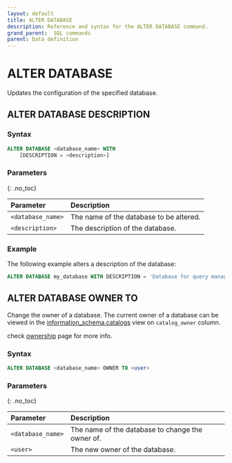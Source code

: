 ```yaml
---
layout: default
title: ALTER DATABASE
description: Reference and syntax for the ALTER DATABASE command.
grand_parent:  SQL commands
parent: Data definition
---
```


# ALTER DATABASE

Updates the configuration of the specified database.

## ALTER DATABASE DESCRIPTION

### Syntax

```sql
ALTER DATABASE <database_name> WITH
    [DESCRIPTION = <description>]
```

### Parameters 
{: .no_toc} 

| Parameter | Description |
| :--- | :--- |
| `<database_name>`                  | The name of the database to be altered. |
| `<description>`      | The description of the database. |

### Example
The following example alters a description of the database: 

```sql
ALTER DATABASE my_database WITH DESCRIPTION = 'Database for query management';
```

## ALTER DATABASE OWNER TO

Change the owner of a database. The current owner of a database can be viewed in the [information_schema.catalogs](../../information-schema/catalogs.md) view on `catalog_owner` column.

check [ownership](../../../Guides/security/ownership.md) page for more info.

### Syntax

```sql
ALTER DATABASE <database_name> OWNER TO <user>
```

### Parameters 
{: .no_toc}

| Parameter | Description |
| :--- | :--- |
| `<database_name>` | The name of the database to change the owner of. |
| `<user>` | The new owner of the database. |